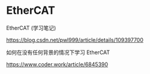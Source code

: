 # EtherCAT

EtherCAT (学习笔记)

https://blog.csdn.net/pwl999/article/details/109397700

如何在没有任何背景的情况下学习 EtherCAT

https://www.coder.work/article/6845390

